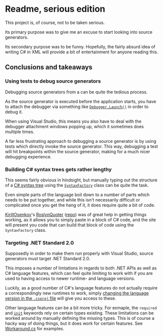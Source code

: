 ﻿# Readme, serious edition

This project is, of course, not to be taken serious.

Its primary purpose was to give me an excuse to start looking into source generators.

Its secondary purpose was to be funny. Hopefully, the fairly absurd idea of writing C# in XML will provide a bit of entertainment for anyone reading this.

## Conclusions and takeaways

### Using tests to debug source generators

Debugging source generators from a can be quite the tedious process.

As the source generator is executed before the application starts, you have to attach the debugger via something like [`Debugger.Launch()`](https://learn.microsoft.com/en-us/dotnet/api/system.diagnostics.debugger.launch) in order to debug it.

When using Visual Studio, this means you also have to deal with the debugger attachment windows popping up, which it sometimes does multiple times.

A far less frustrating approach to debugging a source generator is by using tests which directly invoke the source generator. This way, debugging a test will hit breakpoints within the source generator, making for a much nicer debugging experience.

### Building C# syntax trees gets rather lengthy

This seems fairly obvious in hindsight, but manually typing out the structure of a [C# syntax tree](https://learn.microsoft.com/en-us/dotnet/csharp/roslyn-sdk/get-started/syntax-analysis) using the [`SyntaxFactory`](https://learn.microsoft.com/en-us/dotnet/api/microsoft.codeanalysis.csharp.syntaxfactory) class can be quite the task.

Even simple parts of the language boil down to a number of parts which needs to be put together, and while this isn't necessarily difficult or complicated once you get the hang of it, it does require quite a bit of code.

[KirillOsenkov](https://github.com/KirillOsenkov)'s [RoslynQuoter](https://roslynquoter.azurewebsites.net/) ([repo](https://github.com/KirillOsenkov/RoslynQuoter)) was of great help in getting things working, as it allows you to simply paste in a block of C# code, and the site will present you code that can build that block of code using the `SyntaxFactory` class.

### Targeting .NET Standard 2.0

Supposedly in order to make them run properly with Visual Studio, source generators must target .NET Standard 2.0.

This imposes a number of limtations in regards to both .NET APIs as well as C# language features, which can feel quite limiting to work with if you are used to having access to newer runtime- and language versions.

Luckily, as a good number of C#'s language features do not actually require a correspondingly new runtimes to work, simply [changing the language version in the `.csproj` file](https://learn.microsoft.com/en-us/dotnet/csharp/language-reference/configure-language-version) will give you access to these.

Other language features can be a bit more tricky. For exmaple, the `required` and [`init`](https://learn.microsoft.com/en-us/dotnet/csharp/language-reference/keywords/init) keywords rely on certain types existing. These limitations can be worked around by manually defining the missing types. This is of course a hacky way of doing things, but it does work for certain features. See [Workaround.cs](./src/Csml/Workarounds.cs) for examples.
